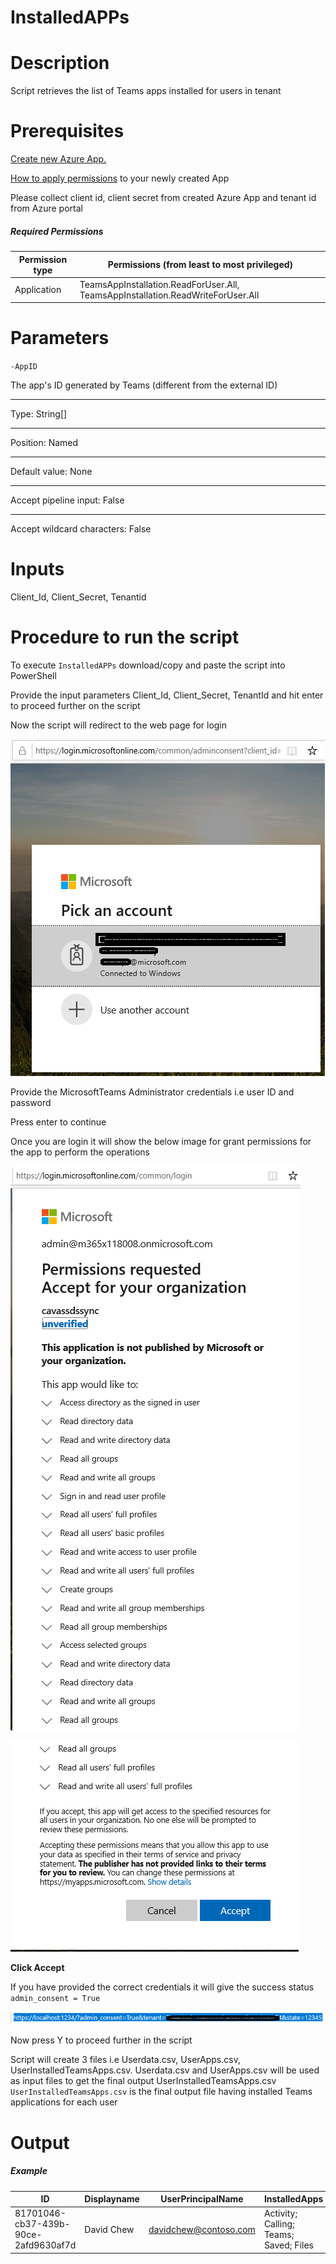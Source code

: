 # InstalledAPPs

# Description

   Script retrieves the list of Teams apps installed for users in tenant
   
 # Prerequisites  
   
   [Create new Azure App.](https://docs.microsoft.com/en-us/graph/auth-register-app-v2)

   [How to apply permissions](https://docs.microsoft.com/en-us/graph/notifications-integration-app-registration) to your newly created App
   
   Please collect client id, client secret from created Azure App and tenant id from Azure portal
   
   ##### Required Permissions

|Permission type	|Permissions (from least to most privileged)|
|-------|----|
|Application	|TeamsAppInstallation.ReadForUser.All, TeamsAppInstallation.ReadWriteForUser.All|

# Parameters

`-AppID`

   The app's ID generated by Teams (different from the external ID)
   ***
   Type:	String[]
   ***
   Position:	Named
   ***
   Default value:	None
   ***
   Accept pipeline input:	False
   ***
   Accept wildcard characters:	False

# Inputs

Client_Id, Client_Secret, Tenantid 

# Procedure to run the script

To execute `InstalledAPPs` download/copy and paste the script into PowerShell

Provide the input parameters Client_Id, Client_Secret, TenantId and hit enter to proceed further on the script

Now the script will redirect to the web page for login

![Signin](https://github.com/Geetha63/MS-Teams-Scripts/blob/master/Images/Siginin.png)

Provide the MicrosoftTeams Administrator credentials i.e user ID and password

Press enter to continue

Once you are login it will show the below image for grant permissions for the app to perform the operations

![GrantPermission](https://github.com/Geetha63/MS-Teams-Scripts/blob/master/Images/GrantPermissions.png)

![GrantPermission](https://github.com/Geetha63/MS-Teams-Scripts/blob/master/Images/GrantPermissions2.png)

**Click Accept**

If you have provided the correct credentials it will give the success status `admin_consent = True`

![Admin Consent](https://github.com/Geetha63/MS-Teams-Scripts/blob/master/Images/AdminConsent.png)

Now press Y to proceed further in the script

Script will create 3 files i.e Userdata.csv, UserApps.csv, UserInstalledTeamsApps.csv. Userdata.csv and UserApps.csv will be used as input files to get the final output UserInstalledTeamsApps.csv
`UserInstalledTeamsApps.csv` is the final output file having installed Teams applications for each user

# Output

##### Example

| ID | Displayname |UserPrincipalName | InstalledApps |
|----|-------------|------------------|---------------|
|81701046-cb37-439b-90ce-2afd9630af7d|David Chew|davidchew@contoso.com|Activity; Calling; Teams; Saved; Files|
